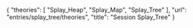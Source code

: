 {
    "theories": [
        "Splay_Heap",
        "Splay_Map",
        "Splay_Tree"
    ],
    "url": "entries/splay_tree/theories",
    "title": "Session Splay_Tree"
}